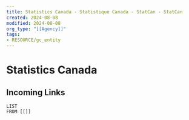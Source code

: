 ```yaml
---
title: Statistics Canada - Statistique Canada - StatCan - StatCan
created: 2024-08-08
modified: 2024-08-08
org_type: "[[Agency]]"
tags: 
- RESOURCE/gc_entity
---
```

# Statistics Canada

## Incoming Links
```dataview
LIST
FROM [[]]
```